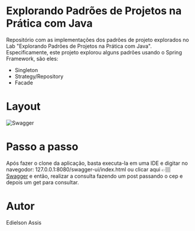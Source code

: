 # Explorando Padrões de Projetos na Prática com Java

Repositório com as implementações dos padrões de projeto explorados no Lab "Explorando Padrões de Projetos na Prática com Java". Especificamente, este projeto explorou alguns padrões usando o Spring Framework, são eles:

- Singleton
- Strategy/Repository
- Facade

# Layout

![Swagger](https://user-images.githubusercontent.com/105529988/215643638-895255cf-9ddd-4312-8f75-d043091eab63.png)

# Passo a passo

Após fazer o clone da aplicação, basta executa-la em uma IDE e digitar no navegodor: 127.0.0.1:8080/swagger-ui/index.html ou clicar aqui 👉🏽 [Swagger](127.0.0.1:8080/swagger-ui/index.html) e então, realizar a consulta fazendo um post passando o cep e depois um get para consultar.

# Autor

Edielson Assis